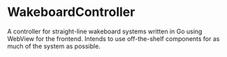 # WakeboardController

A controller for straight-line wakeboard systems written in Go using WebView for the frontend.  Intends to use off-the-shelf components for as much of the system as possible.

